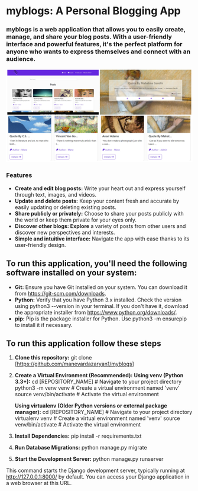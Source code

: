# myblogs: A Personal Blogging App

### myblogs is a web application that allows you to easily create, manage, and share your blog posts. With a user-friendly interface and powerful features, it's the perfect platform for anyone who wants to express themselves and connect with an audience.

![myblogs collage](main/static/main/images/README-Collage/blog-collage.jpg "myblogs app")

### Features
- **Create and edit blog posts:** Write your heart out and express yourself through text, images, and videos.
- **Update and delete posts:** Keep your content fresh and accurate by easily updating or deleting existing posts.
- **Share publicly or privately:** Choose to share your posts publicly with the world or keep them private for your eyes only.
- **Discover other blogs: Explore** a variety of posts from other users and discover new perspectives and interests.
- **Simple and intuitive interface:** Navigate the app with ease thanks to its user-friendly design.

## To run this application, you'll need the following software installed on your system:

- **Git:** Ensure you have Git installed on your system. You can download it from https://git-scm.com/downloads.
- **Python:** Verify that you have Python 3.x installed. Check the version using python3 --version in your terminal. If you don't have it, download the appropriate installer from https://www.python.org/downloads/.
- **pip:** Pip is the package installer for Python. Use python3 -m ensurepip to install it if necessary.

## To run this application follow these steps

1. **Clone this repository:**
   git clone [https://github.com/manevardazaryan1/myblogs]

2. **Create a Virtual Environment (Recommended):**
    **Using venv (Python 3.3+):**
    cd [REPOSITORY_NAME]  # Navigate to your project directory
    python3 -m venv venv  # Create a virtual environment named 'venv'
    source venv/bin/activate  # Activate the virtual environment

    **Using virtualenv (Older Python versions or external package manager):**
    cd [REPOSITORY_NAME]  # Navigate to your project directory
    virtualenv venv  # Create a virtual environment named 'venv'
    source venv/bin/activate  # Activate the virtual environment

3. **Install Dependencies:**
    pip install -r requirements.txt

4. **Run Database Migrations:**
    python manage.py migrate

5. **Start the Development Server:**
    python manage.py runserver

This command starts the Django development server, typically running at http://127.0.0.1:8000/ by default. You can access your Django application in a web browser at this URL.
